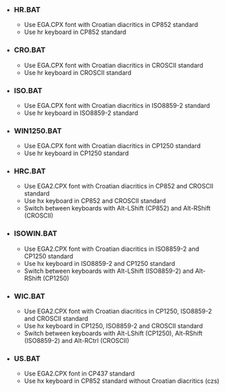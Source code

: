 - ### HR.BAT
     - Use EGA.CPX font with Croatian diacritics in CP852 standard
     - Use hr keyboard in CP852 standard
- ### CRO.BAT
     - Use EGA.CPX font with Croatian diacritics in CROSCII standard
     - Use hr keyboard in CROSCII standard
- ### ISO.BAT
     - Use EGA.CPX font with Croatian diacritics in ISO8859-2 standard
     - Use hr keyboard in ISO8859-2 standard
- ### WIN1250.BAT
     - Use EGA.CPX font with Croatian diacritics in CP1250 standard
     - Use hr keyboard in CP1250 standard
- ### HRC.BAT
     - Use EGA2.CPX font with Croatian diacritics in CP852 and CROSCII standard
     - Use hx keyboard in CP852 and CROSCII standard
     - Switch between keyboards with Alt-LShift (CP852) and Alt-RShift (CROSCII)
- ### ISOWIN.BAT
     - Use EGA2.CPX font with Croatian diacritics in ISO8859-2 and CP1250 standard
     - Use hx keyboard in ISO8859-2 and CP1250 standard
     - Switch between keyboards with Alt-LShift (ISO8859-2) and Alt-RShift (CP1250)
- ### WIC.BAT
     - Use EGA2.CPX font with Croatian diacritics in CP1250, ISO8859-2 and CROSCII standard
     - Use hx keyboard in CP1250, ISO8859-2 and CROSCII standard
     - Switch between keyboards with Alt-LShift (CP1250), Alt-RShift (ISO8859-2) and Alt-RCtrl (CROSCII)
- ### US.BAT
     - Use EGA2.CPX font in CP437 standard
     - Use hx keyboard in CP852 standard without Croatian diacritics (czs)
